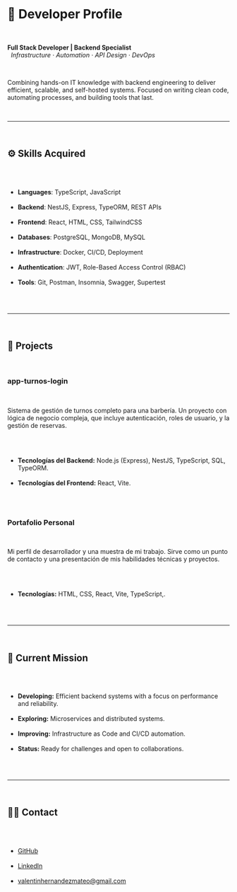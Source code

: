 <!DOCTYPE html>
<html lang="en">
<head>
  <meta charset="UTF-8">
  <meta name="viewport" content="width=device-width, initial-scale=1.0">
</head>
<body>
  <h1>🧠 Developer Profile</h1>
  <p><strong>Full Stack Developer | Backend Specialist</strong><br>
  <em>Infrastructure · Automation · API Design · DevOps</em></p>
  <p>Combining hands-on IT knowledge with backend engineering to deliver efficient, scalable, and self-hosted systems. Focused on writing clean code, automating processes, and building tools that last.</p>

  <hr>

  <h2>⚙️ Skills Acquired</h2>
  <ul>
    <li><strong>Languages</strong>: TypeScript, JavaScript</li>
    <li><strong>Backend</strong>: NestJS, Express, TypeORM, REST APIs</li>
    <li><strong>Frontend</strong>: React, HTML, CSS, TailwindCSS</li>
    <li><strong>Databases</strong>: PostgreSQL, MongoDB, MySQL</li>
    <li><strong>Infrastructure</strong>: Docker, CI/CD, Deployment</li>
    <li><strong>Authentication</strong>: JWT, Role-Based Access Control (RBAC)</li>
    <li><strong>Tools</strong>: Git, Postman, Insomnia, Swagger, Supertest</li>
  </ul>

  <hr>

  <h2>📂 Projects</h2>
  <h3>**app-turnos-login**</h3>
  <p>Sistema de gestión de turnos completo para una barbería. Un proyecto con lógica de negocio compleja, que incluye autenticación, roles de usuario, y la gestión de reservas.</p>
  <ul>
    <li><strong>Tecnologías del Backend:</strong> Node.js (Express), NestJS, TypeScript, SQL, TypeORM.</li>
    <li><strong>Tecnologías del Frontend:</strong> React, Vite.</li>
  </ul>

  <h3>**Portafolio Personal**</h3>
  <p>Mi perfil de desarrollador y una muestra de mi trabajo. Sirve como un punto de contacto y una presentación de mis habilidades técnicas y proyectos.</p>
  <ul>
    <li><strong>Tecnologías:</strong> HTML, CSS, React, Vite, TypeScript,.</li>
  </ul>

  <hr>

  <h2>🚀 Current Mission</h2>
  <ul>
    <li><strong>Developing:</strong> Efficient backend systems with a focus on performance and reliability.</li>
    <li><strong>Exploring:</strong> Microservices and distributed systems.</li>
    <li><strong>Improving:</strong> Infrastructure as Code and CI/CD automation.</li>
    <li><strong>Status:</strong> Ready for challenges and open to collaborations.</li>
  </ul>

  <hr>

  <h2>👨‍💻 Contact</h2>
  <ul>
    <li><a href="https://github.com/ValentinH8">GitHub</a></li>
    <li><a href="https://www.linkedin.com/in/valentinh8">LinkedIn</a></li>
    <li><a href="mailto:valentinhernandezmateo@gmail.com">valentinhernandezmateo@gmail.com</a></li>
  </ul>
</body>
</html>
